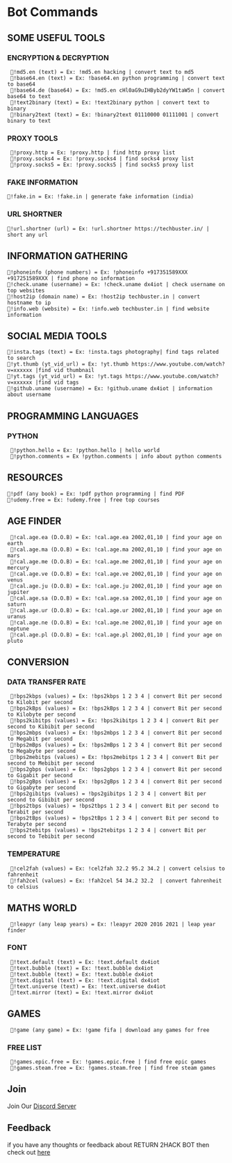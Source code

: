 # Bot Commands

## SOME USEFUL TOOLS
### ENCRYPTION & DECRYPTION
     🚀!md5.en (text) = Ex: !md5.en hacking | convert text to md5
     🚀!base64.en (text) = Ex: !base64.en python programming | convert text to base64
     🚀!base64.de (base64) = Ex: !md5.en cHl0aG9uIHByb2dyYW1taW5n | convert base64 to text
     🚀!text2binary (text) = Ex: !text2binary python | convert text to binary
     🚀!binary2text (text) = Ex: !binary2text 01110000 01111001 | convert binary to text

### PROXY TOOLS
     🚀!proxy.http = Ex: !proxy.http | find http proxy list 
     🚀!proxy.socks4 = Ex: !proxy.socks4 | find socks4 proxy list
     🚀!proxy.socks5 = Ex: !proxy.socks5 | find socks5 proxy list
 
### FAKE INFORMATION
    🚀!fake.in = Ex: !fake.in | generate fake information (india)
        
### URL SHORTNER
    🚀!url.shortner (url) = Ex: !url.shortner https://techbuster.in/ | short any url

## INFORMATION GATHERING 
    🚀!phoneinfo (phone numbers) = Ex: !phoneinfo +917351589XXX +917251589XXX | find phone no information
    🚀!check.uname (username) = Ex: !check.uname dx4iot | check username on top websites
    🚀!host2ip (domain name) = Ex: !host2ip techbuster.in | convert hostname to ip
    🚀!info.web (website) = Ex: !info.web techbuster.in | find website information
    
## SOCIAL MEDIA TOOLS
    🚀!insta.tags (text) = Ex: !insta.tags photography| find tags related to search
    🚀!yt.thumb (yt_vid_url) = Ex: !yt.thumb https://www.youtube.com/watch?v=xxxxxx |find vid thumbnail
    🚀!yt.tags (yt_vid_url) = Ex: !yt.tags https://www.youtube.com/watch?v=xxxxxx |find vid tags
    🚀!github.uname (username) = Ex: !github.uname dx4iot | information about username


## PROGRAMMING LANGUAGES
### PYTHON
     🚀!python.hello = Ex: !python.hello | hello world
     🚀!python.comments = Ex !python.comments | info about python comments
     
 
## RESOURCES
    🚀!pdf (any book) = Ex: !pdf python programming | find PDF 
    🚀!udemy.free = Ex: !udemy.free | free top courses

## AGE FINDER
     🚀!cal.age.ea (D.O.B) = Ex: !cal.age.ea 2002,01,10 | find your age on earth
     🚀!cal.age.ma (D.O.B) = Ex: !cal.age.ma 2002,01,10 | find your age on mars
     🚀!cal.age.me (D.O.B) = Ex: !cal.age.me 2002,01,10 | find your age on mercury
     🚀!cal.age.ve (D.O.B) = Ex: !cal.age.ve 2002,01,10 | find your age on venus
     🚀!cal.age.ju (D.O.B) = Ex: !cal.age.ju 2002,01,10 | find your age on jupiter
     🚀!cal.age.sa (D.O.B) = Ex: !cal.age.sa 2002,01,10 | find your age on saturn
     🚀!cal.age.ur (D.O.B) = Ex: !cal.age.ur 2002,01,10 | find your age on uranus
     🚀!cal.age.ne (D.O.B) = Ex: !cal.age.ne 2002,01,10 | find your age on neptune
     🚀!cal.age.pl (D.O.B) = Ex: !cal.age.pl 2002,01,10 | find your age on pluto

## CONVERSION
### DATA TRANSFER RATE
     🚀!bps2kbps (values) = Ex: !bps2kbps 1 2 3 4 | convert Bit per second to Kilobit per second
     🚀!bps2kBps (values) = Ex: !bps2kBps 1 2 3 4 | convert Bit per second to Kilobyte per second
     🚀!bps2kibitps (values) = Ex: !bps2kibitps 1 2 3 4 | convert Bit per second to Kibibit per second
     🚀!bps2mbps (values) = Ex: !bps2mbps 1 2 3 4 | convert Bit per second to Megabit per second
     🚀!bps2mBps (values) = Ex: !bps2mBps 1 2 3 4 | convert Bit per second to Megabyte per second
     🚀!bps2mebitps (values) = Ex: !bps2mebitps 1 2 3 4 | convert Bit per second to Mebibit per second
     🚀!bps2gbps (values) = Ex: !bps2gbps 1 2 3 4 | convert Bit per second to Gigabit per second
     🚀!bps2gBps (values) = Ex: !bps2gBps 1 2 3 4 | convert Bit per second to Gigabyte per second
     🚀!bps2gibitps (values) = !bps2gibitps 1 2 3 4 | convert Bit per second to Gibibit per second
     🚀!bps2tbps (values) = !bps2tbps 1 2 3 4 | convert Bit per second to Terabit per second
     🚀!bps2tBps (values) = !bps2tBps 1 2 3 4 | convert Bit per second to Terabyte per second
     🚀!bps2tebitps (values) = !bps2tebitps 1 2 3 4 | convert Bit per second to Tebibit per second
     
### TEMPERATURE
     🚀!cel2fah (values) = Ex: !cel2fah 32.2 95.2 34.2 | convert celsius to fahrenheit
     🚀!fah2cel (values) = Ex: !fah2cel 54 34.2 32.2  | convert fahrenheit to celsius 
     
## MATHS WORLD
     🚀!leapyr (any leap years) = Ex: !leapyr 2020 2016 2021 | leap year finder 

### FONT
     🚀!text.default (text) = Ex: !text.default dx4iot
     🚀!text.bubble (text) = Ex: !text.bubble dx4iot
     🚀!text.bubble (text) = Ex: !text.bubble dx4iot
     🚀!text.digital (text) = Ex: !text.digital dx4iot
     🚀!text.universe (text) = Ex: !text.universe dx4iot
     🚀!text.mirror (text) = Ex: !text.mirror dx4iot
     
## GAMES
     🚀!game (any game) = Ex: !game fifa | download any games for free
     
### FREE LIST
     🚀!games.epic.free = Ex: !games.epic.free | find free epic games
     🚀!games.steam.free = Ex: !games.steam.free | find free steam games

## Join
Join Our [Discord Server](https://discord.gg/RdMngVN)

## Feedback
if you have any thoughts or feedback about RETURN 2HACK  BOT then check out [here](https://forms.gle/uhucQ4hwsgYfPWEK8)

